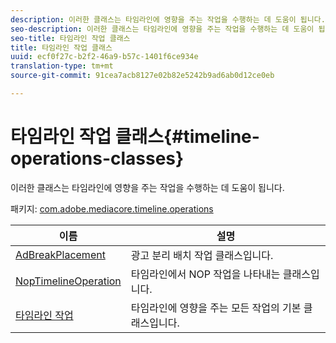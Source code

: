 ```yaml
---
description: 이러한 클래스는 타임라인에 영향을 주는 작업을 수행하는 데 도움이 됩니다.
seo-description: 이러한 클래스는 타임라인에 영향을 주는 작업을 수행하는 데 도움이 됩니다.
seo-title: 타임라인 작업 클래스
title: 타임라인 작업 클래스
uuid: ecf0f27c-b2f2-46a9-b57c-1401f6ce934e
translation-type: tm+mt
source-git-commit: 91cea7acb8127e02b82e5242b9ad6ab0d12ce0eb

---
```



# 타임라인 작업 클래스{#timeline-operations-classes}

이러한 클래스는 타임라인에 영향을 주는 작업을 수행하는 데 도움이 됩니다.

패키지: [com.adobe.mediacore.timeline.operations](https://help.adobe.com/en_US/primetime/api/psdk/asdoc-dhls_1.4/com/adobe/mediacore/timeline/operations/package-detail.html)

| 이름 | 설명 |
|---|---|
| [AdBreakPlacement](https://help.adobe.com/en_US/primetime/api/psdk/asdoc-dhls_1.4/com/adobe/mediacore/timeline/operations/AdBreakPlacement.html) | 광고 분리 배치 작업 클래스입니다. |
| [NopTimelineOperation](https://help.adobe.com/en_US/primetime/api/psdk/asdoc-dhls_1.4/com/adobe/mediacore/timeline/operations/NopTimelineOperation.html) | 타임라인에서 NOP 작업을 나타내는 클래스입니다. |
| [타임라인 작업](https://help.adobe.com/en_US/primetime/api/psdk/asdoc-dhls_1.4/com/adobe/mediacore/timeline/operations/TimelineOperation.html) | 타임라인에 영향을 주는 모든 작업의 기본 클래스입니다. |